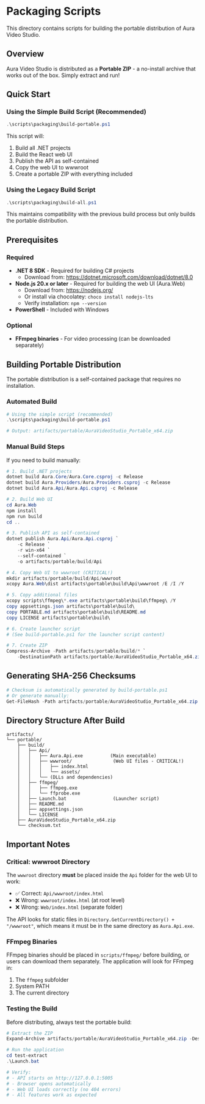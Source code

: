 # Packaging Scripts

This directory contains scripts for building the portable distribution of Aura Video Studio.

## Overview

Aura Video Studio is distributed as a **Portable ZIP** - a no-install archive that works out of the box. Simply extract and run!

## Quick Start

### Using the Simple Build Script (Recommended)

```powershell
.\scripts\packaging\build-portable.ps1
```

This script will:
1. Build all .NET projects
2. Build the React web UI
3. Publish the API as self-contained
4. Copy the web UI to wwwroot
5. Create a portable ZIP with everything included

### Using the Legacy Build Script

```powershell
.\scripts\packaging\build-all.ps1
```

This maintains compatibility with the previous build process but only builds the portable distribution.

## Prerequisites

### Required
- **.NET 8 SDK** - Required for building C# projects
  - Download from: https://dotnet.microsoft.com/download/dotnet/8.0
- **Node.js 20.x or later** - Required for building the web UI (Aura.Web)
  - Download from: https://nodejs.org/
  - Or install via chocolatey: `choco install nodejs-lts`
  - Verify installation: `npm --version`
- **PowerShell** - Included with Windows

### Optional
- **FFmpeg binaries** - For video processing (can be downloaded separately)

## Building Portable Distribution

The portable distribution is a self-contained package that requires no installation.

### Automated Build

```powershell
# Using the simple script (recommended)
.\scripts\packaging\build-portable.ps1

# Output: artifacts/portable/AuraVideoStudio_Portable_x64.zip
```

### Manual Build Steps

If you need to build manually:

```powershell
# 1. Build .NET projects
dotnet build Aura.Core/Aura.Core.csproj -c Release
dotnet build Aura.Providers/Aura.Providers.csproj -c Release
dotnet build Aura.Api/Aura.Api.csproj -c Release

# 2. Build Web UI
cd Aura.Web
npm install
npm run build
cd ..

# 3. Publish API as self-contained
dotnet publish Aura.Api/Aura.Api.csproj `
    -c Release `
    -r win-x64 `
    --self-contained `
    -o artifacts/portable/build/Api

# 4. Copy Web UI to wwwroot (CRITICAL!)
mkdir artifacts/portable/build/Api/wwwroot
xcopy Aura.Web\dist artifacts\portable\build\Api\wwwroot /E /I /Y

# 5. Copy additional files
xcopy scripts\ffmpeg\*.exe artifacts\portable\build\ffmpeg\ /Y
copy appsettings.json artifacts\portable\build\
copy PORTABLE.md artifacts\portable\build\README.md
copy LICENSE artifacts\portable\build\

# 6. Create launcher script
# (See build-portable.ps1 for the launcher script content)

# 7. Create ZIP
Compress-Archive -Path artifacts/portable/build/* `
    -DestinationPath artifacts/portable/AuraVideoStudio_Portable_x64.zip
```

## Generating SHA-256 Checksums

```powershell
# Checksum is automatically generated by build-portable.ps1
# Or generate manually:
Get-FileHash -Path artifacts/portable/AuraVideoStudio_Portable_x64.zip -Algorithm SHA256
```

## Directory Structure After Build

```
artifacts/
└── portable/
    ├── build/
    │   ├── Api/
    │   │   ├── Aura.Api.exe          (Main executable)
    │   │   ├── wwwroot/               (Web UI files - CRITICAL!)
    │   │   │   ├── index.html
    │   │   │   └── assets/
    │   │   └── (DLLs and dependencies)
    │   ├── ffmpeg/
    │   │   ├── ffmpeg.exe
    │   │   └── ffprobe.exe
    │   ├── Launch.bat                 (Launcher script)
    │   ├── README.md
    │   ├── appsettings.json
    │   └── LICENSE
    ├── AuraVideoStudio_Portable_x64.zip
    └── checksum.txt
```

## Important Notes

### Critical: wwwroot Directory

The `wwwroot` directory **must** be placed inside the `Api` folder for the web UI to work:
- ✅ Correct: `Api/wwwroot/index.html`
- ❌ Wrong: `wwwroot/index.html` (at root level)
- ❌ Wrong: `Web/index.html` (separate folder)

The API looks for static files in `Directory.GetCurrentDirectory() + "/wwwroot"`, which means it must be in the same directory as `Aura.Api.exe`.

### FFmpeg Binaries

FFmpeg binaries should be placed in `scripts/ffmpeg/` before building, or users can download them separately. The application will look for FFmpeg in:
1. The `ffmpeg` subfolder
2. System PATH
3. The current directory

### Testing the Build

Before distributing, always test the portable build:

```powershell
# Extract the ZIP
Expand-Archive artifacts/portable/AuraVideoStudio_Portable_x64.zip -DestinationPath test-extract

# Run the application
cd test-extract
.\Launch.bat

# Verify:
# - API starts on http://127.0.0.1:5005
# - Browser opens automatically
# - Web UI loads correctly (no 404 errors)
# - All features work as expected
```
